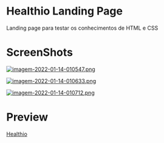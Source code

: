 # Healthio Landing Page
Landing page para testar os conhecimentos de HTML e CSS

# ScreenShots

[![imagem-2022-01-14-010547.png](https://i.postimg.cc/dVtn9WhY/imagem-2022-01-14-010547.png)](https://postimg.cc/PP9mXQb3)

[![imagem-2022-01-14-010633.png](https://i.postimg.cc/XqbkBLRt/imagem-2022-01-14-010633.png)](https://postimg.cc/nj3D64c1)

[![imagem-2022-01-14-010712.png](https://i.postimg.cc/ZKjx0rVD/imagem-2022-01-14-010712.png)](https://postimg.cc/56YCRFcw)

# Preview

[Healthio](https://gabriel-suela.github.io/HealthioLanding/)
